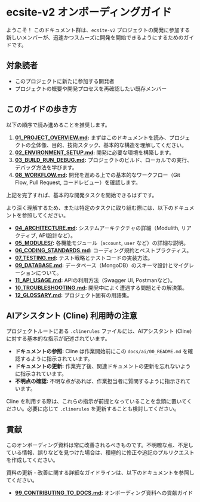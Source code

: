 # ecsite-v2 オンボーディングガイド

ようこそ！ このドキュメント群は、`ecsite-v2` プロジェクトの開発に参加する新しいメンバーが、迅速かつスムーズに開発を開始できるようにするためのガイドです。

## 対象読者

*   このプロジェクトに新たに参加する開発者
*   プロジェクトの概要や開発プロセスを再確認したい既存メンバー

## このガイドの歩き方

以下の順序で読み進めることを推奨します。

1.  **[01_PROJECT_OVERVIEW.md](./01_PROJECT_OVERVIEW.md):** まずはこのドキュメントを読み、プロジェクトの全体像、目的、技術スタック、基本的な構造を理解してください。
2.  **[02_ENVIRONMENT_SETUP.md](./02_ENVIRONMENT_SETUP.md):** 開発に必要な環境を構築します。
3.  **[03_BUILD_RUN_DEBUG.md](./03_BUILD_RUN_DEBUG.md):** プロジェクトのビルド、ローカルでの実行、デバッグ方法を学びます。
4.  **[08_WORKFLOW.md](./08_WORKFLOW.md):** 開発を進める上での基本的なワークフロー（Git Flow, Pull Request, コードレビュー）を確認します。

上記を完了すれば、基本的な開発タスクを開始できるはずです。

より深く理解するため、または特定のタスクに取り組む際には、以下のドキュメントを参照してください。

*   **[04_ARCHITECTURE.md](./04_ARCHITECTURE.md):** システムアーキテクチャの詳細（Modulith, リアクティブ, API設計など）。
*   **[05_MODULES/](./05_MODULES/):** 各機能モジュール（`account`, `user` など）の詳細な説明。
*   **[06_CODING_STANDARDS.md](./06_CODING_STANDARDS.md):** コーディング規約とベストプラクティス。
*   **[07_TESTING.md](./07_TESTING.md):** テスト戦略とテストコードの実装方法。
*   **[09_DATABASE.md](./09_DATABASE.md):** データベース（MongoDB）のスキーマ設計とマイグレーションについて。
*   **[11_API_USAGE.md](./11_API_USAGE.md):** APIの利用方法（Swagger UI, Postmanなど）。
*   **[10_TROUBLESHOOTING.md](./10_TROUBLESHOOTING.md):** 開発中によく遭遇する問題とその解決策。
*   **[12_GLOSSARY.md](./12_GLOSSARY.md):** プロジェクト固有の用語集。

## AIアシスタント (Cline) 利用時の注意

プロジェクトルートにある `.clinerules` ファイルには、AIアシスタント (Cline) に対する基本的な指示が記述されています。

*   **ドキュメントの参照:** Cline は作業開始前にこの `docs/ai/00_README.md` を確認するように指示されています。
*   **ドキュメントの更新:** 作業完了後、関連ドキュメントの更新を忘れないように指示されています。
*   **不明点の確認:** 不明な点があれば、作業担当者に質問するように指示されています。

Cline を利用する際は、これらの指示が前提となっていることを念頭に置いてください。必要に応じて `.clinerules` を更新することも検討してください。

## 貢献

このオンボーディング資料は常に改善されるべきものです。不明瞭な点、不足している情報、誤りなどを見つけた場合は、積極的に修正や追記のプルリクエストを作成してください。

資料の更新・改善に関する詳細なガイドラインは、以下のドキュメントを参照してください。

*   **[99_CONTRIBUTING_TO_DOCS.md](./99_CONTRIBUTING_TO_DOCS.md):** オンボーディング資料への貢献ガイド
